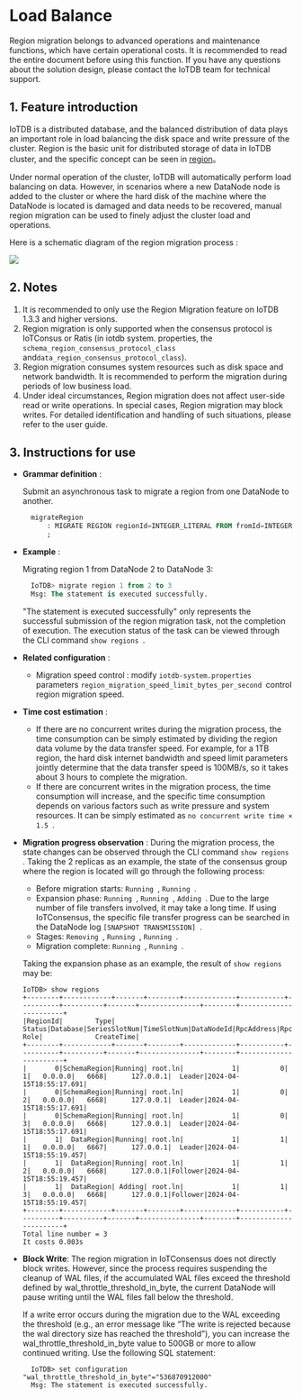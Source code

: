<!--

    Licensed to the Apache Software Foundation (ASF) under one
    or more contributor license agreements.  See the NOTICE file
    distributed with this work for additional information
    regarding copyright ownership.  The ASF licenses this file
    to you under the Apache License, Version 2.0 (the
    "License"); you may not use this file except in compliance
    with the License.  You may obtain a copy of the License at
    
        http://www.apache.org/licenses/LICENSE-2.0
    
    Unless required by applicable law or agreed to in writing,
    software distributed under the License is distributed on an
    "AS IS" BASIS, WITHOUT WARRANTIES OR CONDITIONS OF ANY
    KIND, either express or implied.  See the License for the
    specific language governing permissions and limitations
    under the License.

-->

# Load Balance

Region migration belongs to advanced operations and maintenance functions, which have certain operational costs. It is recommended to read the entire document before using this function. If you have any questions about the solution design, please contact the IoTDB team for technical support.


## 1. Feature introduction

IoTDB is a distributed database, and the balanced distribution of data plays an important role in load balancing the disk space and write pressure of the cluster. Region is the basic unit for distributed storage of data in IoTDB cluster, and the specific concept can be seen in [region](../Background-knowledge/Cluster-Concept.md)。

Under normal operation of the cluster, IoTDB will automatically perform load balancing on data. However, in scenarios where a new DataNode node is added to the cluster or where the hard disk of the machine where the DataNode is located is damaged and data needs to be recovered, manual region migration can be used to finely adjust the cluster load and operations.

Here is a schematic diagram of the region migration process :


![](/img/region%E8%BF%81%E7%A7%BB%E7%A4%BA%E6%84%8F%E5%9B%BE20241210.png)

## 2. Notes

1. It is recommended to only use the Region Migration feature on IoTDB 1.3.3 and higher versions.
2. Region migration is only supported when the consensus protocol is IoTConsus or Ratis (in iotdb system. properties, the `schema_region_consensus_protocol_class` and`data_region_consensus_protocol_class`).
3. Region migration consumes system resources such as disk space and network bandwidth. It is recommended to perform the migration during periods of low business load.
4. Under ideal circumstances, Region migration does not affect user-side read or write operations. In special cases, Region migration may block writes. For detailed identification and handling of such situations, please refer to the user guide.

## 3. Instructions for use

- **Grammar definition** :

  Submit an asynchronous task to migrate a region from one DataNode to another.


  ```SQL
    migrateRegion
        : MIGRATE REGION regionId=INTEGER_LITERAL FROM fromId=INTEGER_LITERAL TO toId=INTEGER_LITERAL
        ;
    ```

- **Example** : 

  Migrating region 1 from DataNode 2 to DataNode 3:
  
  ```SQL
    IoTDB> migrate region 1 from 2 to 3
    Msg: The statement is executed successfully.
  ```

  "The statement is executed successfully" only represents the successful submission of the region migration task, not the completion of execution. The execution status of the task can be viewed through the CLI command `show regions `.
- **Related configuration** :
   - Migration speed control : modify `iotdb-system.properties `parameters `region_migration_speed_limit_bytes_per_second `control region migration speed.
- **Time cost estimation** :
   - If there are no concurrent writes during the migration process, the time consumption can be simply estimated by dividing the region data volume by the data transfer speed. For example, for a 1TB region, the hard disk internet bandwidth and speed limit parameters jointly determine that the data transfer speed is 100MB/s, so it takes about 3 hours to complete the migration.
   - If there are concurrent writes in the migration process, the time consumption will increase, and the specific time consumption depends on various factors such as write pressure and system resources. It can be simply estimated as `no concurrent write time × 1.5 `.
- **Migration progress observation** : During the migration process, the state changes can be observed through the CLI command `show regions `. Taking the 2 replicas as an example, the state of the consensus group where the region is located will go through the following process:
   - Before migration starts: `Running `, `Running `.
   - Expansion phase: `Running `, `Running `, `Adding `. Due to the large number of file transfers involved, it may take a long time. If using IoTConsensus, the specific file transfer progress can be searched in the DataNode log `[SNAPSHOT TRANSMISSION] `.
   - Stages: `Removing `, `Running `, `Running `.
   - Migration complete: `Running `, `Running `.

  Taking the expansion phase as an example, the result of `show regions` may be:

  ```Plain
  IoTDB> show regions
  +--------+------------+-------+--------+-------------+-----------+----------+----------+-------+---------------+--------+-----------------------+
  |RegionId|        Type| Status|Database|SeriesSlotNum|TimeSlotNum|DataNodeId|RpcAddress|RpcPort|InternalAddress|    Role|             CreateTime|
  +--------+------------+-------+--------+-------------+-----------+----------+----------+-------+---------------+--------+-----------------------+
  |       0|SchemaRegion|Running| root.ln|            1|          0|         1|   0.0.0.0|   6668|      127.0.0.1|  Leader|2024-04-15T18:55:17.691|
  |       0|SchemaRegion|Running| root.ln|            1|          0|         2|   0.0.0.0|   6668|      127.0.0.1|  Leader|2024-04-15T18:55:17.691|
  |       0|SchemaRegion|Running| root.ln|            1|          0|         3|   0.0.0.0|   6668|      127.0.0.1|  Leader|2024-04-15T18:55:17.691|
  |       1|  DataRegion|Running| root.ln|            1|          1|         1|   0.0.0.0|   6667|      127.0.0.1|  Leader|2024-04-15T18:55:19.457|
  |       1|  DataRegion|Running| root.ln|            1|          1|         2|   0.0.0.0|   6668|      127.0.0.1|Follower|2024-04-15T18:55:19.457|
  |       1|  DataRegion| Adding| root.ln|            1|          1|         3|   0.0.0.0|   6668|      127.0.0.1|Follower|2024-04-15T18:55:19.457|
  +--------+------------+-------+--------+-------------+-----------+----------+----------+-------+---------------+--------+-----------------------+
  Total line number = 3
  It costs 0.003s
  ```
- **Block Write**:
  The region migration in IoTConsensus does not directly block writes. However, since the process requires suspending the cleanup of WAL files, if the accumulated WAL files exceed the threshold defined by wal_throttle_threshold_in_byte, the current DataNode will pause writing until the WAL files fall below the threshold.

  If a write error occurs during the migration due to the WAL exceeding the threshold (e.g., an error message like “The write is rejected because the wal directory size has reached the threshold”), you can increase the wal_throttle_threshold_in_byte value to 500GB or more to allow continued writing. Use the following SQL statement:

  ```plain
    IoTDB> set configuration "wal_throttle_threshold_in_byte"="536870912000" 
    Msg: The statement is executed successfully.
  ```
